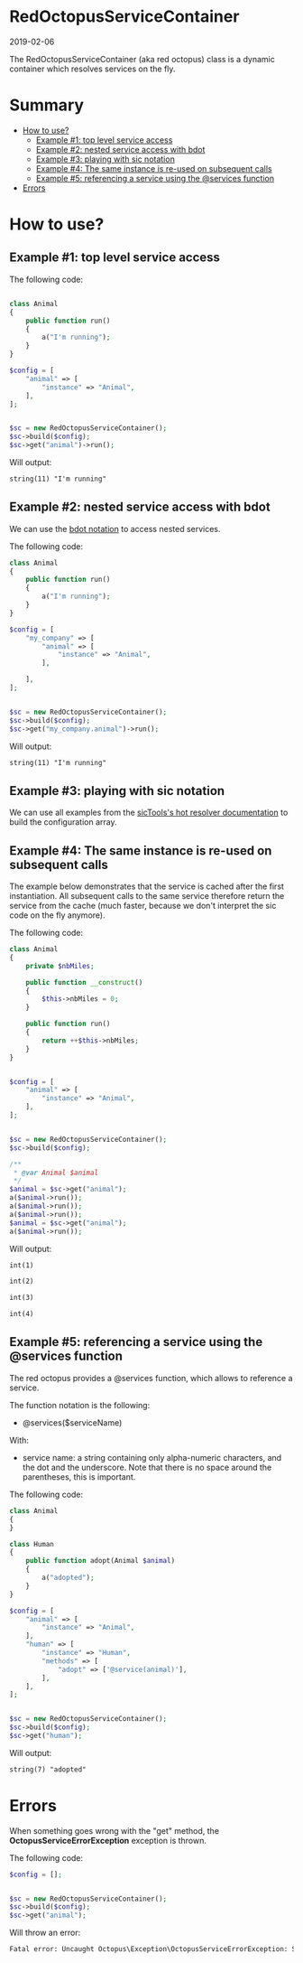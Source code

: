 RedOctopusServiceContainer
==========================
2019-02-06




The RedOctopusServiceContainer (aka red octopus) class is a dynamic container which resolves services on the fly.



Summary
=======

- [How to use?](#how-to-use)
    - [Example #1: top level service access](#example-1-top-level-service-access)
    - [Example #2: nested service access with bdot](#example-2-nested-service-access-with-bdot)
    - [Example #3: playing with sic notation](#example-3-playing-with-sic-notation)
    - [Example #4: The same instance is re-used on subsequent calls](#example-4-the-same-instance-is-re-used-on-subsequent-calls)
    - [Example #5: referencing a service using the @services function](#example-5-referencing-a-service-using-the-services-function)
- [Errors](#errors)



How to use?
===========



Example #1: top level service access
------------------------------------


The following code:

```php

class Animal
{
    public function run()
    {
        a("I'm running");
    }
}

$config = [
    "animal" => [
        "instance" => "Animal",
    ],
];


$sc = new RedOctopusServiceContainer();
$sc->build($config);
$sc->get("animal")->run();
```


Will output:

```html
string(11) "I'm running"

```



Example #2: nested service access with bdot
-------------------------------------------

We can use the [bdot notation](https://github.com/lingtalfi/Bat/blob/master/doc/bdot-notation.md) to access nested services.


The following code:

```php
class Animal
{
    public function run()
    {
        a("I'm running");
    }
}

$config = [
    "my_company" => [
        "animal" => [
            "instance" => "Animal",
        ],

    ],
];


$sc = new RedOctopusServiceContainer();
$sc->build($config);
$sc->get("my_company.animal")->run();
```


Will output:

```html
string(11) "I'm running"

```


Example #3: playing with sic notation
-------------------------------------

We can use all examples from the [sicTools's hot resolver documentation](https://github.com/karayabin/universe-snapshot/blob/master/universe/SicTools/doc/HotServiceResolver.md)
to build the configuration array.



Example #4: The same instance is re-used on subsequent calls
------------------------------------------------------------


The example below demonstrates that the service is cached after the first instantiation.
All subsequent calls to the same service therefore return the service from the cache (much faster, because we don't
interpret the sic code on the fly anymore).


The following code:

```php
class Animal
{
    private $nbMiles;

    public function __construct()
    {
        $this->nbMiles = 0;
    }

    public function run()
    {
        return ++$this->nbMiles;
    }
}


$config = [
    "animal" => [
        "instance" => "Animal",
    ],
];


$sc = new RedOctopusServiceContainer();
$sc->build($config);

/**
 * @var Animal $animal
 */
$animal = $sc->get("animal");
a($animal->run());
a($animal->run());
a($animal->run());
$animal = $sc->get("animal");
a($animal->run());
```


Will output:

```html
int(1)

int(2)

int(3)

int(4)

```


Example #5: referencing a service using the @services function
--------------------------------------------------------------

The red octopus provides a @services function, which allows to reference a service.

The function notation is the following:

- @services($serviceName)

With:

- service name: a string containing only alpha-numeric characters, and the dot and the underscore.
                Note that there is no space around the parentheses, this is important.


The following code:

```php
class Animal
{
}

class Human
{
    public function adopt(Animal $animal)
    {
        a("adopted");
    }
}

$config = [
    "animal" => [
        "instance" => "Animal",
    ],
    "human" => [
        "instance" => "Human",
        "methods" => [
            "adopt" => ['@service(animal)'],
        ],
    ],
];


$sc = new RedOctopusServiceContainer();
$sc->build($config);
$sc->get("human");
```


Will output:

```html
string(7) "adopted"

```


Errors
======


When something goes wrong with the "get" method, the **OctopusServiceErrorException** exception is thrown.


The following code:

```php
$config = [];


$sc = new RedOctopusServiceContainer();
$sc->build($config);
$sc->get("animal");
```


Will throw an error:

```html
Fatal error: Uncaught Octopus\Exception\OctopusServiceErrorException: Service not found: animal in /path/to/...
```


